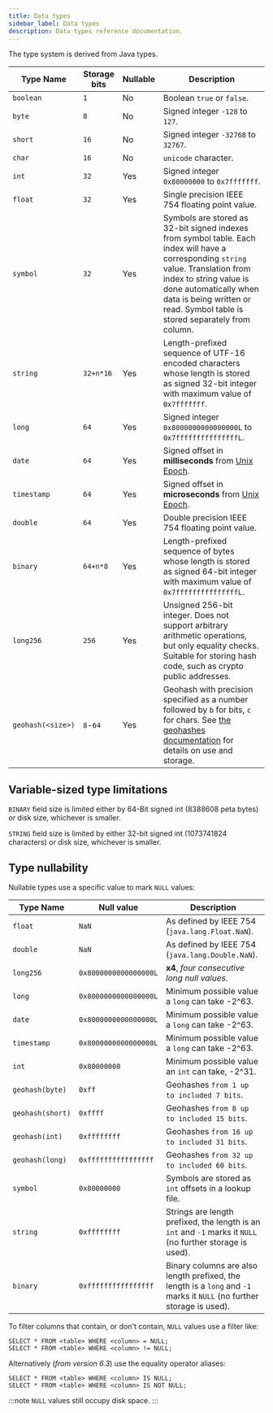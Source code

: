 ```yaml
---
title: Data types
sidebar_label: Data types
description: Data types reference documentation.
---
```


The type system is derived from Java types.

| Type Name         | Storage bits | Nullable | Description                                                                                                                                                                                                                                                         |
| ----------------- | ------------ | -------- | ------------------------------------------------------------------------------------------------------------------------------------------------------------------------------------------------------------------------------------------------------------------- |
| `boolean`         | `1`          | No       | Boolean `true` or `false`.                                                                                                                                                                                                                                          |
| `byte`            | `8`          | No       | Signed integer `-128` to `127`.                                                                                                                                                                                                                                     |
| `short`           | `16`         | No       | Signed integer `-32768` to `32767`.                                                                                                                                                                                                                                 |
| `char`            | `16`         | No       | `unicode` character.                                                                                                                                                                                                                                                |
| `int`             | `32`         | Yes      | Signed integer `0x80000000` to `0x7fffffff`.                                                                                                                                                                                                                        |
| `float`           | `32`         | Yes      | Single precision IEEE 754 floating point value.                                                                                                                                                                                                                     |
| `symbol`          | `32`         | Yes      | Symbols are stored as 32-bit signed indexes from symbol table. Each index will have a corresponding `string` value. Translation from index to string value is done automatically when data is being written or read. Symbol table is stored separately from column. |
| `string`          | `32+n*16`    | Yes      | Length-prefixed sequence of UTF-16 encoded characters whose length is stored as signed 32-bit integer with maximum value of `0x7fffffff`.                                                                                                                           |
| `long`            | `64`         | Yes      | Signed integer `0x8000000000000000L` to `0x7fffffffffffffffL`.                                                                                                                                                                                                      |
| `date`            | `64`         | Yes      | Signed offset in **milliseconds** from [Unix Epoch](https://en.wikipedia.org/wiki/Unix_time).                                                                                                                                                                       |
| `timestamp`       | `64`         | Yes      | Signed offset in **microseconds** from [Unix Epoch](https://en.wikipedia.org/wiki/Unix_time).                                                                                                                                                                       |
| `double`          | `64`         | Yes      | Double precision IEEE 754 floating point value.                                                                                                                                                                                                                     |
| `binary`          | `64+n*8`     | Yes      | Length-prefixed sequence of bytes whose length is stored as signed 64-bit integer with maximum value of `0x7fffffffffffffffL`.                                                                                                                                      |
| `long256`         | `256`        | Yes      | Unsigned 256-bit integer. Does not support arbitrary arithmetic operations, but only equality checks. Suitable for storing hash code, such as crypto public addresses.                                                                                              |
| `geohash(<size>)` | `8`-`64`     | Yes      | Geohash with precision specified as a number followed by `b` for bits, `c` for chars. See [the geohashes documentation](/docs/concept/geohashes) for details on use and storage.                                                                                   |

## Variable-sized type limitations

`BINARY` field size is limited either by 64-Bit signed int (8388608 peta bytes)
or disk size, whichever is smaller.

`STRING` field size is limited by either 32-bit signed int (1073741824
characters) or disk size, whichever is smaller.

## Type nullability

Nullable types use a specific value to mark `NULL` values: 

| Type Name        | Null value            | Description                                                                                                            |
|------------------|-----------------------|------------------------------------------------------------------------------------------------------------------------|
| `float`          | `NaN`                 | As defined by IEEE 754 (`java.lang.Float.NaN`).                                                                        |                                                                                             |
| `double`         | `NaN`                 | As defined by IEEE 754 (`java.lang.Double.NaN`).                                                                       |
| `long256`        | `0x8000000000000000L` | **x4**, *four consecutive long null values*.                                                                           |
| `long`           | `0x8000000000000000L` | Minimum possible value a `long` can take -2^63.                                                                        |
| `date`           | `0x8000000000000000L` | Minimum possible value a `long` can take -2^63.                                                                        |
| `timestamp`      | `0x8000000000000000L` | Minimum possible value a `long` can take -2^63.                                                                        |
| `int`            | `0x80000000`          | Minimum possible value an `int` can take, -2^31.                                                                       |
| `geohash(byte)`  | `0xff`                | Geohashes `from 1 up to included 7 bits`.                                                                              |
| `geohash(short)` | `0xffff`              | Geohashes `from 8 up to included 15 bits`.                                                                             |
| `geohash(int)`   | `0xffffffff`          | Geohashes `from 16 up to included 31 bits`.                                                                            |
| `geohash(long)`  | `0xffffffffffffffff`  | Geohashes `from 32 up to included 60 bits`.                                                                            |
| `symbol`         | `0x80000000`          | Symbols are stored as `int` offsets in a lookup file.                                                                  |
| `string`         | `0xffffffff`          | Strings are length prefixed, the length is an `int` and `-1` marks it `NULL` (no further storage is used).             |
| `binary`         | `0xffffffffffffffff`  | Binary columns are also length prefixed, the length is a `long` and `-1` marks it `NULL` (no further storage is used). |


To filter columns that contain, or don't contain, `NULL` values use a filter like:

```questdb-sql
SELECT * FROM <table> WHERE <column> = NULL;
SELECT * FROM <table> WHERE <column> != NULL;
```

Alternatively (*from version 6.3*) use the equality operator aliases: 

```questdb-sql
SELECT * FROM <table> WHERE <column> IS NULL;
SELECT * FROM <table> WHERE <column> IS NOT NULL;
```

:::note
`NULL` values still occupy disk space.
:::